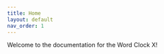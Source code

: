 ```yaml
---
title: Home
layout: default
nav_order: 1
---
```


Welcome to the documentation for the Word Clock X!

<esp-web-install-button manifest="./word-clock-x-manifest.json"></esp-web-install-button>


<script
  type="module"
  src="https://unpkg.com/esp-web-tools@9.0.3/dist/web/install-button.js?module"
></script>